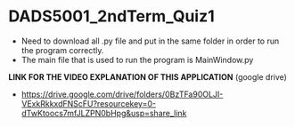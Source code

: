 # DADS5001_2ndTerm_Quiz1

* Need to download all .py file and put in the same folder in order to run the program correctly. 
* The main file that is used to run the program is MainWindow.py

**LINK FOR THE VIDEO EXPLANATION OF THIS APPLICATION** (google drive)
* https://drive.google.com/drive/folders/0BzTFa90OLJI-VExkRkkxdFNScFU?resourcekey=0-dTwKtoocs7mfJLZPN0bHpg&usp=share_link

